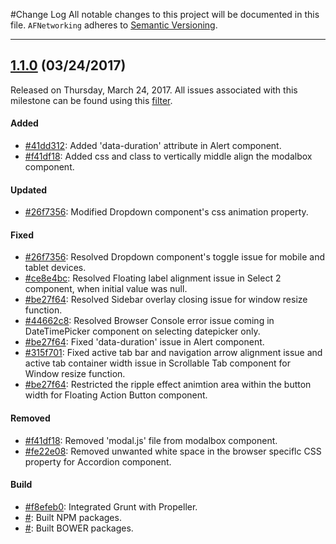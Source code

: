 #Change Log
All notable changes to this project will be documented in this file.
`AFNetworking` adheres to [Semantic Versioning](http://semver.org/).

--- 

## [1.1.0](https://github.com/digicorp/propeller/releases/tag/1.1.0) (03/24/2017)
Released on Thursday, March 24, 2017. All issues associated with this milestone can be found using this [filter](https://github.com/AFNetworking/AFNetworking/issues?q=milestone%3A3.1.0+is%3Aclosed).

#### Added
* [#41dd312](https://github.com/digicorp/propeller/commit/41dd312): Added 'data-duration' attribute in Alert component. 
 * [#f41df18](https://github.com/digicorp/propeller/commit/f41df18): Added css and class to vertically middle align the modalbox component.

#### Updated
* [#26f7356](https://github.com/digicorp/propeller/commit/26f7356): Modified Dropdown component's css animation property.

#### Fixed
* [#26f7356](https://github.com/digicorp/propeller/commit/26f7356): Resolved Dropdown component's toggle issue for mobile and tablet devices.
 * [#ce8e4bc](https://github.com/digicorp/propeller/commit/ce8e4bc): Resolved Floating label alignment issue in Select 2 component, when initial value was null.
* [#be27f64](https://github.com/digicorp/propeller/commit/be27f64): Resolved Sidebar overlay closing issue for window resize function.
 * [#44662c8](https://github.com/digicorp/propeller/commit/44662c8): Resolved Browser Console error issue coming in DateTimePicker component on selecting datepicker only.
* [#be27f64](https://github.com/digicorp/propeller/commit/be27f64): Fixed 'data-duration' issue in Alert component.
 * [#315f701](https://github.com/digicorp/propeller/commit/315f701): Fixed active tab bar and navigation arrow alignment issue and active tab container width issue in Scrollable Tab component for Window resize function.
* [#be27f64](https://github.com/digicorp/propeller/commit/be27f64): Restricted the ripple effect animtion area within the button width for Floating Action Button component.

#### Removed
* [#f41df18](https://github.com/digicorp/propeller/commit/f41df18): Removed 'modal.js' file from modalbox component.
 * [#fe22e08](https://github.com/digicorp/propeller/commit/fe22e08): Removed unwanted white space in the browser speciflc CSS property for Accordion component.
 
#### Build
* [#f8efeb0](https://github.com/digicorp/propeller/commit/f8efeb0): Integrated Grunt with Propeller.
 * [#](#): Built NPM packages.
* [#](#): Built BOWER packages.
